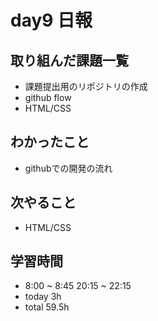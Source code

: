 # day9 日報
## 取り組んだ課題一覧
- 課題提出用のリポジトリの作成
- github flow
- HTML/CSS
  
## わかったこと
- githubでの開発の流れ
 
## 次やること
- HTML/CSS

## 学習時間
- 8:00 ~ 8:45 20:15 ~ 22:15
- today 3h
- total 59.5h
